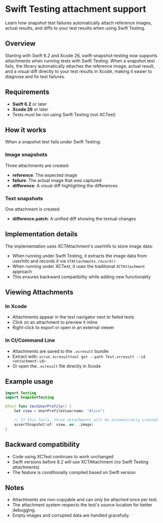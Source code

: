 # Swift Testing attachment support

Learn how snapshot test failures automatically attach reference images, actual results, and diffs to your test results when using Swift Testing.

## Overview

Starting with Swift 6.2 and Xcode 26, swift-snapshot-testing now supports attachments when running tests with Swift Testing. When a snapshot test fails, the library automatically attaches the reference image, actual result, and a visual diff directly to your test results in Xcode, making it easier to diagnose and fix test failures.

## Requirements

- **Swift 6.2** or later
- **Xcode 26** or later
- Tests must be run using Swift Testing (not XCTest)

## How it works

When a snapshot test fails under Swift Testing:

### Image snapshots

Three attachments are created:
- **reference**: The expected image
- **failure**: The actual image that was captured
- **difference**: A visual diff highlighting the differences

### Text snapshots

One attachment is created:
- **difference.patch**: A unified diff showing the textual changes

## Implementation details

The implementation uses XCTAttachment's userInfo to store image data:
- When running under Swift Testing, it extracts the image data from userInfo and records it via `STAttachments.record()`
- When running under XCTest, it uses the traditional `XCTAttachment` approach
- This ensures backward compatibility while adding new functionality

## Viewing Attachments

### In Xcode
- Attachments appear in the test navigator next to failed tests
- Click on an attachment to preview it inline
- Right-click to export or open in an external viewer

### In CI/Command Line
- Attachments are saved to the `.xcresult` bundle
- Extract with: `xcrun xcresulttool get --path Test.xcresult --id <attachment-id>`
- Or open the `.xcresult` file directly in Xcode

## Example usage

```swift
import Testing
import SnapshotTesting

@Test func testUserProfile() {
    let view = UserProfileView(name: "Alice")

    // If this fails, three attachments will be automatically created
    assertSnapshot(of: view, as: .image)
}
```

## Backward compatibility

- Code using XCTest continues to work unchanged
- Swift versions before 6.2 will use XCTAttachment (no Swift Testing attachments)
- The feature is conditionally compiled based on Swift version

## Notes

- Attachments are non-copyable and can only be attached once per test.
- The attachment system respects the test's source location for better debugging.
- Empty images and corrupted data are handled gracefully.
